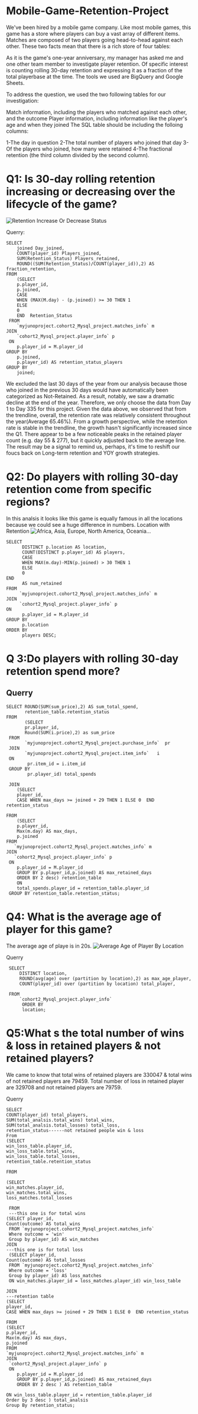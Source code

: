 # Mobile-Game-Retention-Project
We've been hired by a mobile game company. Like most mobile games, this game has a store where players can buy a vast array of different items. Matches are composed of two players going head-to-head against each other. These two facts mean that there is a rich store of four tables:

As it is the game's one-year anniversary, my manager has asked me and one other team member to investigate player retention. Of specific interest is counting rolling 30-day retention and expressing it as a fraction of the total playerbase at the time. The tools we used are BigQuery and Google Sheets.

To address the question, we used the two following tables for our investigation:

Match information, including the players who matched against each other, and the outcome
Player information, including information like the player's age and when they joined
The SQL table should be including the folloing columns:

1-The day in question
2-The total number of players who joined that day
3-Of the players who joined, how many were retained
4-The fractional retention (the third column divided by the second column).

# Q1: Is 30-day rolling retention increasing or decreasing over the lifecycle of the game?

![Retention Increase Or Decrease Status ](https://user-images.githubusercontent.com/94933743/156066008-40ee3c85-2e56-4326-b7cc-c617d585d102.png)

Querry:
```
SELECT
    joined Day_joined,
    COUNT(player_id) Players_joined,
    SUM(Retention_Status) Players_retained,
    ROUND((SUM(Retention_Status)/COUNT(player_id)),2) AS fraction_retention,
FROM 
    (SELECT
    p.player_id,
    p.joined,
    CASE
    WHEN (MAX(M.day) - (p.joined)) >= 30 THEN 1
    ELSE
    0
    END  Retention_Status
 FROM
    `myjunoproject.cohort2_Mysql_project.matches_info` m
JOIN
    `cohort2_Mysql_project.player_info` p
 ON
    p.player_id = M.player_id
GROUP BY
    p.joined,
    p.player_id) AS retention_status_players
GROUP BY
    joined;
```
  
We excluded the last 30 days of the year from our analysis because those who joined in the previous 30 days would have automatically been categorized as Not-Retained. As a result, notably, we saw a dramatic decline at the end of the year. Therefore, we only choose the data from Day 1 to Day 335 for this project.
Given the data above, we observed that from the trendline, overall, the retention rate was relatively consistent throughout the year(Average 65.46%). From a growth perspective, while the retention rate is stable in the trendline, the growth hasn't significantly increased since the Q1. There appear to be a few noticeable peaks in the retained player count (e.g. day 55 & 277), but it quickly adjusted back to the average line. The result may be a signal to remind us, perhaps, it's time to reshift our foucs back on Long-term retention and YOY growth strategies.

# Q2: Do players with rolling 30-day retention come from specific regions?
In this analsis it looks like this game is equally famous in all the locations because we could see a huge difference in numbers.
Location with Retention
![Africa, Asia, Europe, North America, Oceania…](https://user-images.githubusercontent.com/94933743/156069409-204e4d98-3edf-4f16-bbd8-4ff7fdd2f332.png)

```
SELECT
      DISTINCT p.location AS location,
      COUNT(DISTINCT p.player_id) AS players,
      CASE
      WHEN MAX(m.day)-MIN(p.joined) > 30 THEN 1
      ELSE
      0
END
      AS num_retained
FROM
     `myjunoproject.cohort2_Mysql_project.matches_info` m
JOIN
     `cohort2_Mysql_project.player_info` p
ON
      p.player_id = M.player_id
GROUP BY
      p.location
ORDER BY
      players DESC;
```  
 # Q 3:Do players with rolling 30-day retention spend more?
Querry
----
```
SELECT ROUND(SUM(sum_price),2) AS sum_total_spend,
       retention_table.retention_status
FROM
       (SELECT 
       pr.player_id,
       Round(SUM(i.price),2) as sum_price
 FROM
       `myjunoproject.cohort2_Mysql_project.purchase_info`  pr
 JOIN
       `myjunoproject.cohort2_Mysql_project.item_info`   i
 ON
        pr.item_id = i.item_id
 GROUP BY 
        pr.player_id) total_spends

 JOIN
    (SELECT 
    player_id,
    CASE WHEN max_days >= joined + 29 THEN 1 ELSE 0  END retention_status

FROM
    (SELECT 
    p.player_id,
    Max(m.day) AS max_days,
    p.joined
FROM 
   `myjunoproject.cohort2_Mysql_project.matches_info` m
JOIN 
   `cohort2_Mysql_project.player_info` p
 ON
    p.player_id = M.player_id
    GROUP BY p.player_id,p.joined) AS max_retained_days
    ORDER BY 2 desc) retention_table
    ON
    total_spends.player_id = retention_table.player_id
 GROUP BY retention_table.retention_status;
```   
 
 # Q4: What is the average age of player for this game?
  The average age of playe is in 20s.
  ![Average Age of Player By Location](https://user-images.githubusercontent.com/94933743/156069589-13827964-fff1-4a21-b2d9-d980ccb3bb98.png)

 Querry
 ```
  SELECT
      DISTINCT location,
      ROUND(avg(age) over (partition by location),2) as max_age_player,
      COUNT(player_id) over (partition by location) total_player,

  FROM
      `cohort2_Mysql_project.player_info`
       ORDER BY 
       location;
```     
# Q5:What s the total number of wins & loss in retained players & not retained players?
We came to know that total wins of retained players are 330047 & total wins of not retained players are 79459.
Total number of loss in retained player are 329708 and not retained players are 79759.

Querry
```
SELECT 
COUNT(player_id) total_players, 
SUM(total_analsis.total_wins) total_wins,
SUM(total_analsis.total_losses) total_loss,
retention_status------not retained people win & loss
From
(SELECT 
win_loss_table.player_id,
win_loss_table.total_wins,
win_loss_table.total_losses,
retention_table.retention_status

FROM

(SELECT 
win_matches.player_id,
win_matches.total_wins,
loss_matches.total_losses

 FROM 
 ---this one is for total wins
(SELECT player_id,
Count(outcome) AS total_wins
 FROM `myjunoproject.cohort2_Mysql_project.matches_info` 
 Where outcome = 'win'
 Group by player_id) AS win_matches
JOIN
---this one is for total loss
 (SELECT player_id,
Count(outcome) AS total_losses
 FROM `myjunoproject.cohort2_Mysql_project.matches_info` 
 Where outcome = 'loss'
 Group by player_id) AS loss_matches
 ON win_matches.player_id = loss_matches.player_id) win_loss_table

JOIN 
---retention table
(SELECT 
player_id,
CASE WHEN max_days >= joined + 29 THEN 1 ELSE 0  END retention_status

FROM
(SELECT 
p.player_id,
Max(m.day) AS max_days,
p.joined
FROM 
`myjunoproject.cohort2_Mysql_project.matches_info` m
JOIN 
 `cohort2_Mysql_project.player_info` p
 ON
    p.player_id = M.player_id
    GROUP BY p.player_id,p.joined) AS max_retained_days
    ORDER BY 2 desc ) AS retention_table

ON win_loss_table.player_id = retention_table.player_id
Order by 3 desc ) total_analsis
Group By retention_status;
```
